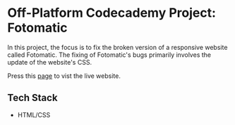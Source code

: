 # Off-Platform Codecademy Project: Fotomatic

In this project, the focus is to fix the broken version of a responsive website called Fotomatic. The fixing of Fotomatic's bugs primarily involves the update of the website's CSS.

Press this [page](https://yusafosei-bonsu.github.io/fotomatic/) to vist the live website.

## Tech Stack
- HTML/CSS